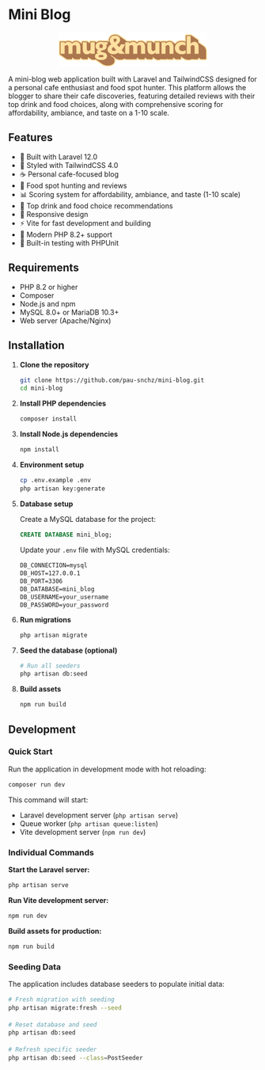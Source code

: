 # Mini Blog

<p align="center">
  <img src="public/images/mug&munch-logo.png" alt="Mug & Munch Logo" width="300">
</p>

A mini-blog web application built with Laravel and TailwindCSS designed for a personal cafe enthusiast and food spot hunter. This platform allows the blogger to share their cafe discoveries, featuring detailed reviews with their top drink and food choices, along with comprehensive scoring for affordability, ambiance, and taste on a 1-10 scale.

## Features

- 🚀 Built with Laravel 12.0
- 🎨 Styled with TailwindCSS 4.0
- ☕ Personal cafe-focused blog
- 🍴 Food spot hunting and reviews
- 📊 Scoring system for affordability, ambiance, and taste (1-10 scale)
- 🥤 Top drink and food choice recommendations
- 📱 Responsive design
- ⚡ Vite for fast development and building
- 🔧 Modern PHP 8.2+ support
- 🧪 Built-in testing with PHPUnit

## Requirements

- PHP 8.2 or higher
- Composer
- Node.js and npm
- MySQL 8.0+ or MariaDB 10.3+
- Web server (Apache/Nginx)

## Installation

1. **Clone the repository**
   ```bash
   git clone https://github.com/pau-snchz/mini-blog.git
   cd mini-blog
   ```

2. **Install PHP dependencies**
   ```bash
   composer install
   ```

3. **Install Node.js dependencies**
   ```bash
   npm install
   ```

4. **Environment setup**
   ```bash
   cp .env.example .env
   php artisan key:generate
   ```

5. **Database setup**
   
   Create a MySQL database for the project:
   ```sql
   CREATE DATABASE mini_blog;
   ```
   
   Update your `.env` file with MySQL credentials:
   ```env
   DB_CONNECTION=mysql
   DB_HOST=127.0.0.1
   DB_PORT=3306
   DB_DATABASE=mini_blog
   DB_USERNAME=your_username
   DB_PASSWORD=your_password
   ```

6. **Run migrations**
   ```bash
   php artisan migrate
   ```

7. **Seed the database (optional)**
   ```bash
   # Run all seeders
   php artisan db:seed
   ```

8. **Build assets**
   ```bash
   npm run build
   ```

## Development

### Quick Start
Run the application in development mode with hot reloading:

```bash
composer run dev
```

This command will start:
- Laravel development server (`php artisan serve`)
- Queue worker (`php artisan queue:listen`)
- Vite development server (`npm run dev`)

### Individual Commands

**Start the Laravel server:**
```bash
php artisan serve
```

**Run Vite development server:**
```bash
npm run dev
```

**Build assets for production:**
```bash
npm run build
```

### Seeding Data

The application includes database seeders to populate initial data:

```bash
# Fresh migration with seeding
php artisan migrate:fresh --seed

# Reset database and seed
php artisan db:seed

# Refresh specific seeder
php artisan db:seed --class=PostSeeder
```
